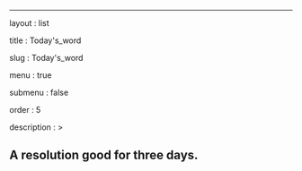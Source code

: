 ---

layout : list

title : Today's_word

slug : Today's_word

menu : true

submenu : false

order : 5

description : >

 A resolution good for three days.
---